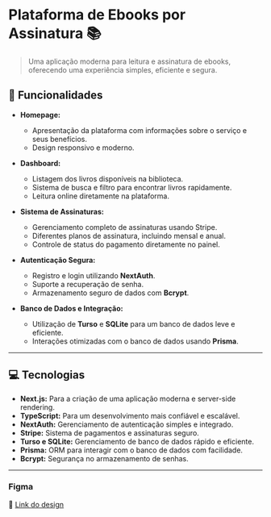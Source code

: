 # Plataforma de Ebooks por Assinatura 📚  

> Uma aplicação moderna para leitura e assinatura de ebooks, oferecendo uma experiência simples, eficiente e segura.  

## 🚀 Funcionalidades  

- **Homepage:**
  - Apresentação da plataforma com informações sobre o serviço e seus benefícios.
  - Design responsivo e moderno.  

- **Dashboard:**
  - Listagem dos livros disponíveis na biblioteca.
  - Sistema de busca e filtro para encontrar livros rapidamente.
  - Leitura online diretamente na plataforma.

- **Sistema de Assinaturas:**
  - Gerenciamento completo de assinaturas usando Stripe.
  - Diferentes planos de assinatura, incluindo mensal e anual.
  - Controle de status do pagamento diretamente no painel.  

- **Autenticação Segura:**
  - Registro e login utilizando **NextAuth**.
  - Suporte a recuperação de senha.
  - Armazenamento seguro de dados com **Bcrypt**.  

- **Banco de Dados e Integração:**
  - Utilização de **Turso** e **SQLite** para um banco de dados leve e eficiente.
  - Interações otimizadas com o banco de dados usando **Prisma**.

---

## 💻 Tecnologias  

- **Next.js:** Para a criação de uma aplicação moderna e server-side rendering.
- **TypeScript:** Para um desenvolvimento mais confiável e escalável.
- **NextAuth:** Gerenciamento de autenticação simples e integrado.
- **Stripe:** Sistema de pagamentos e assinaturas seguro.
- **Turso e SQLite:** Gerenciamento de banco de dados rápido e eficiente.
- **Prisma:** ORM para interagir com o banco de dados com facilidade.
- **Bcrypt:** Segurança no armazenamento de senhas.  

---

### Figma

🔗 [Link do design](https://www.figma.com/community/file/1431066927390390144/mini-projeto-saas-autenticacao-com-nextauth-prisma-e-next-js-15)
